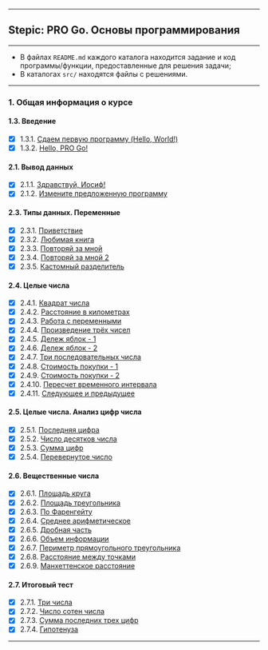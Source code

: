 ___
## Stepic: PRO Go. Основы программирования
___

* В файлах `README.md` каждого каталога находится задание и код программы/функции, предоставленные для решения задачи;
* В каталогах `src/` находятся файлы с решениями.

---
### 1. Общая информация о курсе
#### 1.3. Введение
- [x] 1.3.1. [Сдаем первую программу (Hello, World!)](https://github.com/BalamutAndrey/Stepik-Pro-Go-Basics-of-programming/tree/main/1.3.1.%20Hello%20World)
- [x] 1.3.2. [Hello, PRO Go!](https://github.com/BalamutAndrey/Stepik-Pro-Go-Basics-of-programming/tree/main/1.3.2.%20Hello%2C%20PRO%20Go)
#### 2.1. Вывод данных
- [x] 2.1.1. [Здравствуй, Иосиф!](https://github.com/BalamutAndrey/Stepik-Pro-Go-Basics-of-programming/tree/main/2.1.1.%20Hello%2C%20Iosif)
- [x] 2.1.2. [Измените предложенную программу](https://github.com/BalamutAndrey/Stepik-Pro-Go-Basics-of-programming/tree/main/2.1.2.%20Change%20the%20suggested%20program)
#### 2.3. Типы данных. Переменные
- [x] 2.3.1. [Приветствие](https://github.com/BalamutAndrey/Stepik-Pro-Go-Basics-of-programming/tree/main/2.3.1.%20Greeting)
- [x] 2.3.2. [Любимая книга](https://github.com/BalamutAndrey/Stepik-Pro-Go-Basics-of-programming/tree/main/2.3.2.%20Favorite%20book)
- [x] 2.3.3. [Повторяй за мной](https://github.com/BalamutAndrey/Stepik-Pro-Go-Basics-of-programming/tree/main/2.3.3.%20Repeat%20after%20me)
- [x] 2.3.4. [Повторяй за мной 2](https://github.com/BalamutAndrey/Stepik-Pro-Go-Basics-of-programming/tree/main/2.3.4.%20Repeat%20after%20me%202)
- [x] 2.3.5. [Кастомный разделитель](https://github.com/BalamutAndrey/Stepik-Pro-Go-Basics-of-programming/tree/main/2.3.5.%20Custom%20separator)
#### 2.4. Целые числа
- [x] 2.4.1. [Квадрат числа](https://github.com/BalamutAndrey/Stepik-Pro-Go-Basics-of-programming/tree/main/2.4.1.%20Square%20the%20number)
- [x] 2.4.2. [Расстояние в километрах](https://github.com/BalamutAndrey/Stepik-Pro-Go-Basics-of-programming/tree/main/2.4.2.%20Distance%20in%20kilometers)
- [x] 2.4.3. [Работа с переменными](https://github.com/BalamutAndrey/Stepik-Pro-Go-Basics-of-programming/tree/main/2.4.3.%20Work%20with%20Variables)
- [x] 2.4.4. [Произведение трёх чисел](https://github.com/BalamutAndrey/Stepik-Pro-Go-Basics-of-programming/tree/main/2.4.4.%20Product%20of%20three%20numbers)
- [x] 2.4.5. [Дележ яблок - 1](https://github.com/BalamutAndrey/Stepik-Pro-Go-Basics-of-programming/tree/main/2.4.5.%20Dividing%20the%20apples%20-%201)
- [x] 2.4.6. [Дележ яблок - 2](https://github.com/BalamutAndrey/Stepik-Pro-Go-Basics-of-programming/tree/main/2.4.6.%20Dividing%20the%20apples%20-%202)
- [x] 2.4.7. [Три последовательных числа](https://github.com/BalamutAndrey/Stepik-Pro-Go-Basics-of-programming/tree/main/2.4.7.%20Three%20consecutive%20numbers)
- [x] 2.4.8. [Стоимость покупки - 1](https://github.com/BalamutAndrey/Stepik-Pro-Go-Basics-of-programming/tree/main/2.4.8.%20Purchase%20price%20-%201)
- [x] 2.4.9. [Стоимость покупки - 2](https://github.com/BalamutAndrey/Stepik-Pro-Go-Basics-of-programming/tree/main/2.4.9.%20Purchase%20price%20-%202)
- [x] 2.4.10. [Пересчет временного интервала](https://github.com/BalamutAndrey/Stepik-Pro-Go-Basics-of-programming/tree/main/2.4.10.%20Recalculation%20of%20the%20time%20interval)
- [x] 2.4.11. [Следующее и предыдущее](https://github.com/BalamutAndrey/Stepik-Pro-Go-Basics-of-programming/tree/main/2.4.11.%20Next%20and%20previous)
#### 2.5. Целые числа. Анализ цифр числа
- [x] 2.5.1. [Последняя цифра](https://github.com/BalamutAndrey/Stepik-Pro-Go-Basics-of-programming/tree/main/2.5.1.%20Last%20digit)
- [x] 2.5.2. [Число десятков числа](https://github.com/BalamutAndrey/Stepik-Pro-Go-Basics-of-programming/tree/main/2.5.2.%20Tens%20number)
- [x] 2.5.3. [Сумма цифр](https://github.com/BalamutAndrey/Stepik-Pro-Go-Basics-of-programming/tree/main/2.5.3.%20Sum%20of%20digits)
- [x] 2.5.4. [Перевернутое число](https://github.com/BalamutAndrey/Stepik-Pro-Go-Basics-of-programming/tree/main/2.5.4.%20Reversed%20number)
#### 2.6. Вещественные числа
- [x] 2.6.1. [Площадь круга](https://github.com/BalamutAndrey/Stepik-Pro-Go-Basics-of-programming/tree/main/2.6.1.%20Area%20of%20​​a%20circle)
- [x] 2.6.2. [Площадь треугольника](https://github.com/BalamutAndrey/Stepik-Pro-Go-Basics-of-programming/tree/main/2.6.2.%20Area%20of%20a%20triangle)
- [x] 2.6.3. [По Фаренгейту](https://github.com/BalamutAndrey/Stepik-Pro-Go-Basics-of-programming/tree/main/2.6.3.%20In%20Fahrenheit)
- [x] 2.6.4. [Среднее арифметическое](https://github.com/BalamutAndrey/Stepik-Pro-Go-Basics-of-programming/tree/main/2.6.4.%20Arithmetic%20mean)
- [x] 2.6.5. [Дробная часть](https://github.com/BalamutAndrey/Stepik-Pro-Go-Basics-of-programming/tree/main/2.6.5.%20Fractional%20part)
- [x] 2.6.6. [Объем информации](https://github.com/BalamutAndrey/Stepik-Pro-Go-Basics-of-programming/tree/main/2.6.6.%20Amount%20of%20information)
- [x] 2.6.7. [Периметр прямоугольного треугольника](https://github.com/BalamutAndrey/Stepik-Pro-Go-Basics-of-programming/tree/main/2.6.7.%20Perimeter%20of%20a%20right%20triangle)
- [x] 2.6.8. [Расстояние между точками](https://github.com/BalamutAndrey/Stepik-Pro-Go-Basics-of-programming/tree/main/2.6.8.%20Point%20Distance)
- [x] 2.6.9. [Манхеттенское расстояние](https://github.com/BalamutAndrey/Stepik-Pro-Go-Basics-of-programming/tree/main/2.6.9.%20Manhattan%20geometry)
#### 2.7. Итоговый тест
- [x] 2.7.1. [Три числа](https://github.com/BalamutAndrey/Stepik-Pro-Go-Basics-of-programming/tree/main/2.7.1.%20Three%20numbers)
- [x] 2.7.2. [Число сотен числа](https://github.com/BalamutAndrey/Stepik-Pro-Go-Basics-of-programming/tree/main/2.7.2.%20Hundreds%20number)
- [x] 2.7.3. [Сумма последних трех цифр](https://github.com/BalamutAndrey/Stepik-Pro-Go-Basics-of-programming/tree/main/2.7.3.%20Sum%20of%20last%20three%20digits)
- [x] 2.7.4. [Гипотенуза](https://github.com/BalamutAndrey/Stepik-Pro-Go-Basics-of-programming/tree/main/2.7.4.%20Hypotenuse)
---